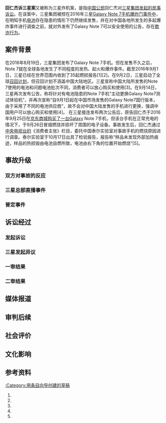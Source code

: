 **回仁杰诉三星案**又被称为三星炸机案，是指[中国](https://zh.wikipedia.org/wiki/中国 "wikilink")[公民](../Page/公民.md "wikilink")回仁杰对[三星集团发起的](https://zh.wikipedia.org/wiki/三星集团 "wikilink")[民事诉讼](https://zh.wikipedia.org/wiki/民事诉讼 "wikilink")。在该案中，三星集团被控在2016年三星[Galaxy Note 7手机爆炸门事件中](https://zh.wikipedia.org/wiki/Galaxy_Note_7 "wikilink")，在明知手机[电池](../Page/电池.md "wikilink")存在隐患的情形下仍然继续发售，并在对中国各地所发生的多起爆炸事件进行调查之前，就对外发布了Galaxy Note 7可以安全使用的公告，存在[欺诈行为](https://zh.wikipedia.org/wiki/欺诈 "wikilink")。

## 案件背景

在2016年8月19日，三星集团发布了Galaxy Note 7手机。但在发售不久之后，Note 7就在全球各地发生了不同程度的发热、起火和爆炸事件。截至2016年9月1日，三星已经在世界范围内收到了35起燃损报告\[1\]\[2\]。在9月2日，三星启动了全球[召回计划](https://zh.wikipedia.org/wiki/召回 "wikilink")，但召回计划不涵盖中国大陆地区。三星宣称中国大陆所发售的Note 7使用的电池和问题电池批次不同，消费者可以放心购买和使用\[3\]。在9月14日，三星再次发布公告，称将针对有电池隐患的Note 7手机“主动更换Galaxy Note7测试体验机”，并再次宣称“自9月1日起在中国市场发售的Galaxy Note7国行版本，由于采用了不同的电池供应商”，故不会对中国大陆发售的手机进行更换，强调中国用户可以放心购买和使用\[4\]。
在三星接连发布两次公告后，原告回仁杰于2016年9月25日在[京东商城购买了一台Galaxy](https://zh.wikipedia.org/wiki/京东 "wikilink") Note 7手机，但该台手机在正常充电的情况下，于9月26日冒烟燃烧并损坏了周围的电子设备。事故发生后，回仁杰通过[中央电视台的](https://zh.wikipedia.org/wiki/中央电视台 "wikilink")《消费者主张》栏目，委托中国泰尔实验室对事故手机的燃烧原因进行调查。泰尔实验室于10月17日出具了检验报告，报告称“样品未发现外部加热痕迹，样品的热损毁由电池自燃所致，电池由右下角的位置开始燃烧”\[5\]。

## 事故升级

### 双方对事故的反应

### 三星总部直播事件

### 普定事件

## 诉讼经过

### 发起诉讼

### 三星发起异议

### 一审结果

### 二审结果

## 媒体报道

## 审判后续

## 社会评价

## 文化影响

## 参考资料

[:Category:用条目向导创建的草稿](https://zh.wikipedia.org/wiki/Category:用条目向导创建的草稿 "wikilink")

1.
2.
3.
4.
5.